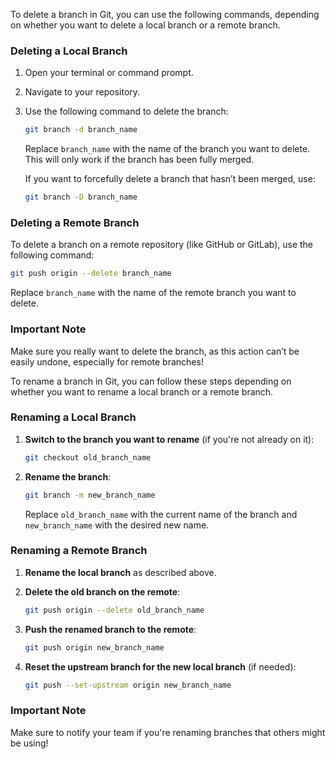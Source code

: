 To delete a branch in Git, you can use the following commands, depending on whether you want to delete a local branch or a remote branch.

### Deleting a Local Branch

1. Open your terminal or command prompt.
2. Navigate to your repository.
3. Use the following command to delete the branch:

   ```bash
   git branch -d branch_name
   ```

   Replace `branch_name` with the name of the branch you want to delete. This will only work if the branch has been fully merged.

   If you want to forcefully delete a branch that hasn’t been merged, use:

   ```bash
   git branch -D branch_name
   ```

### Deleting a Remote Branch

To delete a branch on a remote repository (like GitHub or GitLab), use the following command:

```bash
git push origin --delete branch_name
```

Replace `branch_name` with the name of the remote branch you want to delete.

### Important Note

Make sure you really want to delete the branch, as this action can’t be easily undone, especially for remote branches!

To rename a branch in Git, you can follow these steps depending on whether you want to rename a local branch or a remote branch.

### Renaming a Local Branch

1. **Switch to the branch you want to rename** (if you're not already on it):

   ```bash
   git checkout old_branch_name
   ```

2. **Rename the branch**:

   ```bash
   git branch -m new_branch_name
   ```

   Replace `old_branch_name` with the current name of the branch and `new_branch_name` with the desired new name.

### Renaming a Remote Branch

1. **Rename the local branch** as described above.

2. **Delete the old branch on the remote**:

   ```bash
   git push origin --delete old_branch_name
   ```

3. **Push the renamed branch to the remote**:

   ```bash
   git push origin new_branch_name
   ```

4. **Reset the upstream branch for the new local branch** (if needed):

   ```bash
   git push --set-upstream origin new_branch_name
   ```

### Important Note

Make sure to notify your team if you're renaming branches that others might be using!